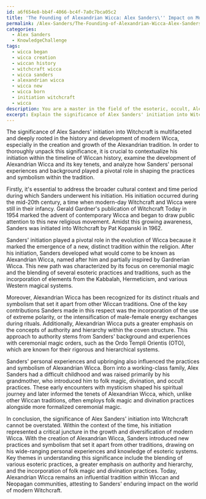 ```yaml
---
id: a6f654e8-bb4f-4066-bc4f-7a0c7bca05c2
title: 'The Founding of Alexandrian Wicca: Alex Sanders\'' Impact on Modern Witchcraft'
permalink: /Alex-Sanders/The-Founding-of-Alexandrian-Wicca-Alex-Sanders-Impact-on-Modern-Witchcraft/
categories:
  - Alex Sanders
  - KnowledgeChallenge
tags:
  - wicca began
  - wicca creation
  - wiccan history
  - witchcraft wicca
  - wicca sanders
  - alexandrian wicca
  - wicca new
  - wicca born
  - initiation witchcraft
  - wicca
description: You are a master in the field of the esoteric, occult, Alex Sanders and Education. You are a writer of tests, challenges, books and deep knowledge on Alex Sanders for initiates and students to gain deep insights and understanding from. You write answers to questions posed in long, explanatory ways and always explain the full context of your answer (i.e., related concepts, formulas, examples, or history), as well as the step-by-step thinking process you take to answer the challenges. Be rigorous and thorough, and summarize the key themes, ideas, and conclusions at the end.
excerpt: Explain the significance of Alex Sanders' initiation into Witchcraft, analyzing the context of the time, his contribution to the development of Alexandrian Wicca, and how his personal experiences and background influenced the practices and symbolism within the tradition.
---
```

The significance of Alex Sanders' initiation into Witchcraft is multifaceted and deeply rooted in the history and development of modern Wicca, especially in the creation and growth of the Alexandrian tradition. In order to thoroughly unpack this significance, it is crucial to contextualize his initiation within the timeline of Wiccan history, examine the development of Alexandrian Wicca and its key tenets, and analyze how Sanders' personal experiences and background played a pivotal role in shaping the practices and symbolism within the tradition.

Firstly, it's essential to address the broader cultural context and time period during which Sanders underwent his initiation. His initiation occurred during the mid-20th century, a time when modern-day Witchcraft and Wicca were still in their infancy. Gerald Gardner's publication of Witchcraft Today in 1954 marked the advent of contemporary Wicca and began to draw public attention to this new religious movement. Amidst this growing awareness, Sanders was initiated into Witchcraft by Pat Kopanski in 1962.

Sanders' initiation played a pivotal role in the evolution of Wicca because it marked the emergence of a new, distinct tradition within the religion. After his initiation, Sanders developed what would come to be known as Alexandrian Wicca, named after him and partially inspired by Gardnerian Wicca. This new path was characterized by its focus on ceremonial magic and the blending of several esoteric practices and traditions, such as the incorporation of elements from the Kabbalah, Hermeticism, and various Western magical systems.

Moreover, Alexandrian Wicca has been recognized for its distinct rituals and symbolism that set it apart from other Wiccan traditions. One of the key contributions Sanders made in this respect was the incorporation of the use of extreme polarity, or the intensification of male-female energy exchanges during rituals. Additionally, Alexandrian Wicca puts a greater emphasis on the concepts of authority and hierarchy within the coven structure. This approach to authority stems from Sanders' background and experiences with ceremonial magic orders, such as the Ordo Templi Orientis (OTO), which are known for their rigorous and hierarchical systems.

Sanders' personal experiences and upbringing also influenced the practices and symbolism of Alexandrian Wicca. Born into a working-class family, Alex Sanders had a difficult childhood and was raised primarily by his grandmother, who introduced him to folk magic, divination, and occult practices. These early encounters with mysticism shaped his spiritual journey and later informed the tenets of Alexandrian Wicca, which, unlike other Wiccan traditions, often employs folk magic and divination practices alongside more formalized ceremonial magic.

In conclusion, the significance of Alex Sanders' initiation into Witchcraft cannot be overstated. Within the context of the time, his initiation represented a critical juncture in the growth and diversification of modern Wicca. With the creation of Alexandrian Wicca, Sanders introduced new practices and symbolism that set it apart from other traditions, drawing on his wide-ranging personal experiences and knowledge of esoteric systems. Key themes in understanding this significance include the blending of various esoteric practices, a greater emphasis on authority and hierarchy, and the incorporation of folk magic and divination practices. Today, Alexandrian Wicca remains an influential tradition within Wiccan and Neopagan communities, attesting to Sanders' enduring impact on the world of modern Witchcraft.

